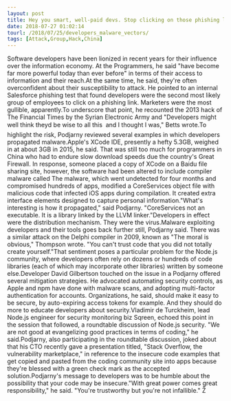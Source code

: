 ```yaml
---
layout: post
title: Hey you smart, well-paid devs. Stop clicking on those phishing links and bringing in malware muck on your shoes
date: 2018-07-27 01:02:14
tourl: /2018/07/25/developers_malware_vectors/
tags: [Attack,Group,Hack,China]
---
```

Software developers have been lionized in recent years for their influence over the information economy. At the Programmers, he said "have become far more powerful today than ever before" in terms of their access to information and their reach.At the same time, he said, they're often overconfident about their susceptibility to attack. He pointed to an internal Salesforce phishing test that found developers were the second most likely group of employees to click on a phishing link. Marketers were the most gullible, apparently.To underscore that point, he recounted the 2013 hack of The Financial Times by the Syrian Electronic Army and "Developers might well think theyd be wise to all this  and I thought I was," Betts wrote.To highlight the risk, Podjarny reviewed several examples in which developers propagated malware.Apple's XCode IDE, presently a hefty 5.3GB, weighed in at about 3GB in 2015, he said. That was still too much for programmers in China who had to endure slow download speeds due the country's Great Firewall. In response, someone placed a copy of XCode on a Baidu file sharing site, however, the software had been altered to include compiler malware called The malware, which went undetected for four months and compromised hundreds of apps, modified a CoreServices object file with malicious code that infected iOS apps during compilation. It created extra interface elements designed to capture personal information."What's interesting is how it propagated," said Podjarny. "CoreServices not an executable. It is a library linked by the LLVM linker."Developers in effect were the distribution mechanism. They were the virus.Malware exploiting developers and their tools goes back further still, Podjarny said. There was a similar attack on the Delphi compiler in 2009, known as "The moral is obvious," Thompson wrote. "You can't trust code that you did not totally create yourself."That sentiment poses a particular problem for the Node.js community, where developers often rely on dozens or hundreds of code libraries (each of which may incorporate other libraries) written by someone else.Developer David Gilbertson touched on the issue in a Podjarny offered several mitigation strategies. He advocated automating security controls, as Apple and npm have done with malware scans, and adopting multi-factor authentication for accounts. Organizations, he said, should make it easy to be secure, by auto-expiring access tokens for example. And they should do more to educate developers about security.Vladimir de Turckheim, lead Node.js engineer for security monitoring biz Sqreen, echoed this point in the session that followed, a roundtable discussion of Node.js security. "We are not good at evangelizing good practices in terms of coding," he said.Podjarny, also participating in the roundtable discussion, joked about that his CTO recently gave a presentation titled, "Stack Overflow, the vulnerability marketplace," in reference to the insecure code examples that get copied and pasted from the coding community site into apps because they're blessed with a green check mark as the accepted solution.Podjarny's message to developers was to be humble about the possibility that your code may be insecure."With great power comes great responsibility," he said. "You're trustworthy but you're not infallible." Ž